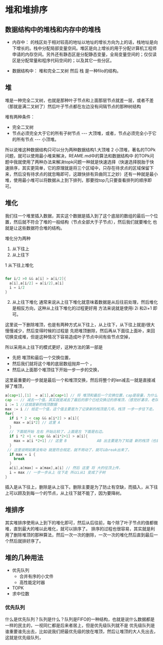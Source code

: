 # 堆和堆排序

## 数据结构中的堆栈和内存中的堆栈

- 内存中： 的栈区处于相对较高的地址以地址的增长方向为上的话，栈地址是向下增长的。栈中分配局部变量空间。堆区是向上增长的用于分配计算机工程师申请的内存空间。另外还有静态区是分配静态变量，全局变量空间的；仅仅读区是分配常量和程序代码空间的；以及其它一些分区。

- 数据结构中：  堆和完全二叉树 然后 栈 是一种filo的结构。

## 堆

堆是一种完全二叉树，也就是那种叶子节点和上面那层节点就差一层，或者不差（那就是满二叉树了）然后叶子节点都在左边没有间隔节点的那种树结构

堆有两种条件：

- 完全二叉树
- 节点必须完全大于它的所有子树节点 --- 大顶堆，或者，节点必须完全小于它的所有节点 --- 小顶堆。

所以说堆这种数据结构只可以分为两种数据结构1.大顶堆 2 小顶堆，著名的TOPk问题，就可以使用最小堆来解决，REAME.md中的算法和数据结构中
的TOPk问题中我就使用了两种办法来解决topk问题一种就是快速选择（快速选择脱胎于快速排序，其实更简单，它的原理就是将三个区域中，只存在待求点的区域保留下来，然后没有待求点的就忽略即可，这跟快排有异曲同工之妙）还有一种就是最小堆，使用最小堆可以将数据从上到下排列，那要找top几只要查看排列的顺序即可。

## 堆化

我们往一个堆里插入数据，其实这个数据是插入到了这个底层的数组的最后一个位置，然后就不符合了堆的一般结构（节点全部大于子节点），然后我们就要堆化
也就是让这些数据符合堆的结构。

堆化分为两种
1. 从下往上
2. 从上往下

1 从下往上堆化

```go

for i/2 >0 && a[i] > a[i/2]{
  a[i],a[i/2] = a[i/2],a[i]
  i = i/2
}

```
2. 从上往下堆化
通常来说从上往下堆化就意味着数据是从后往前处理，然后堆化是相反方向，这种从上往下堆化的过程更好用
方法来说就是使用i 2i 和2i+1 即可。

这里说一下删除堆顶，也是有两种方式从下往上，从上往下，从下往上就是i很大慢慢减少，然后变得时候的过程是
先把堆顶删除，然后再从下面往上面补，来回切换变成堆，但是这种情况下容易造成叶子节点中间有些节点空掉，

所以采用从上往下的模式更好，这种方法的第一部是

- 先把 堆顶和最后一个交换位置，
- 然后我们就将这个堆的底层数组抛弃一个 ，
- 然后从上面那个堆顶往下开始一步一步的交换，

这里最重要的一步就是最后一个和堆顶交换，然后将整个的len减去一就是直接减掉了堆顶，

```go
a[cap+1],[1]  = a[1],a[cap+1] // 将 堆顶和最后一个交换位置，cap是容量，为什么+1 是因为数组从1开始计算
cap -- // 减去一个值，其实就是减去了最后的那个已经交换过的原堆顶，（感觉好凄凉，老队长被陷害，落到了最后然后被无情抛弃的情节。。。）
i := 1 //这就是新的栈顶数据
max := i // 给定一个值，这个值主要是为了记录新的栈顶是几号。栈顶 一步一步往下走。
for{
  if i * 2 < cap && a[i*2] > a[i]{
    max = a[i*2] // 这里 A
  }
  // 下面就开始 左右 开始比较了，上面是左 下面是右边。
  if i *2 +1 < cap && a[i*2+1] > a[i]{
    max = a[i *2+1] // 这里 B              AB 出主要是为了知道 新的栈顶（也就是往下一波的次大 是左边还是右边）
  }
 // 这里说明如果没有动 就是符合规定，就不用动了，就可以break出来了。
  if max = i {
    break
  }
  a[i],a[max] = a[max],a[i] // 然后 这里 将 大的往顶上传，
  i = max // 一步一步从上 往下走 所以i从1 变成了子树
}

```

插入是从下往上，删除是从上往下。删除主要是为了防止有空缺，而插入，从下往上可以顾及到每一个的节点，从上往下就不能了，因为要降树。

## 堆排序

其实堆排序使用从上到下的堆化即可，然后从后往前，每个除了叶子节点的值都做堆，直到最大的堆以此堆化，就可以排序了。
排序的过程也很容易，其实就是利用了删除堆顶的那种算法，然后一次一次的删除，一次一次的堆化然后直到最后一个然后就排好序了。

## 堆的几种用法

- 优先队列
  - 合并有序的小文件
  - 高性能定时器
- TOPK
- 求中位数

### 优先队列

什么是优先队列？队列是什么？队列是FIFO的一种结构，也就是说什么数据都是一样的民主的，一视同仁都是后来者居上，但是优先级队列就不是
优先级队列是谁重要谁先出去，比如说我们把最优先级的放在堆顶，然后让堆顶的大人先出去，这就是优先级队列，

